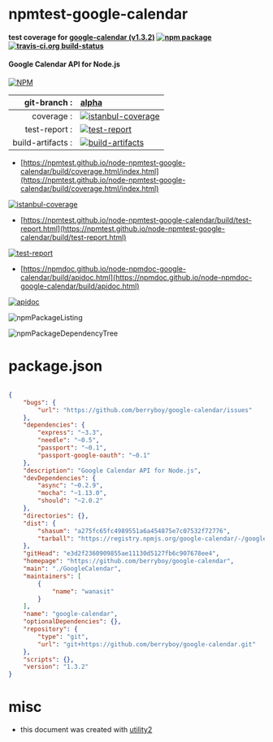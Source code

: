 # npmtest-google-calendar

#### test coverage for  [google-calendar (v1.3.2)](https://github.com/berryboy/google-calendar)  [![npm package](https://img.shields.io/npm/v/npmtest-google-calendar.svg?style=flat-square)](https://www.npmjs.org/package/npmtest-google-calendar) [![travis-ci.org build-status](https://api.travis-ci.org/npmtest/node-npmtest-google-calendar.svg)](https://travis-ci.org/npmtest/node-npmtest-google-calendar)

#### Google Calendar API for Node.js

[![NPM](https://nodei.co/npm/google-calendar.png?downloads=true&downloadRank=true&stars=true)](https://www.npmjs.com/package/google-calendar)

| git-branch : | [alpha](https://github.com/npmtest/node-npmtest-google-calendar/tree/alpha)|
|--:|:--|
| coverage : | [![istanbul-coverage](https://npmtest.github.io/node-npmtest-google-calendar/build/coverage.badge.svg)](https://npmtest.github.io/node-npmtest-google-calendar/build/coverage.html/index.html)|
| test-report : | [![test-report](https://npmtest.github.io/node-npmtest-google-calendar/build/test-report.badge.svg)](https://npmtest.github.io/node-npmtest-google-calendar/build/test-report.html)|
| build-artifacts : | [![build-artifacts](https://npmtest.github.io/node-npmtest-google-calendar/glyphicons_144_folder_open.png)](https://github.com/npmtest/node-npmtest-google-calendar/tree/gh-pages/build)|

- [https://npmtest.github.io/node-npmtest-google-calendar/build/coverage.html/index.html](https://npmtest.github.io/node-npmtest-google-calendar/build/coverage.html/index.html)

[![istanbul-coverage](https://npmtest.github.io/node-npmtest-google-calendar/build/screenCapture.buildCi.browser.%252Ftmp%252Fbuild%252Fcoverage.lib.html.png)](https://npmtest.github.io/node-npmtest-google-calendar/build/coverage.html/index.html)

- [https://npmtest.github.io/node-npmtest-google-calendar/build/test-report.html](https://npmtest.github.io/node-npmtest-google-calendar/build/test-report.html)

[![test-report](https://npmtest.github.io/node-npmtest-google-calendar/build/screenCapture.buildCi.browser.%252Ftmp%252Fbuild%252Ftest-report.html.png)](https://npmtest.github.io/node-npmtest-google-calendar/build/test-report.html)

- [https://npmdoc.github.io/node-npmdoc-google-calendar/build/apidoc.html](https://npmdoc.github.io/node-npmdoc-google-calendar/build/apidoc.html)

[![apidoc](https://npmdoc.github.io/node-npmdoc-google-calendar/build/screenCapture.buildCi.browser.%252Ftmp%252Fbuild%252Fapidoc.html.png)](https://npmdoc.github.io/node-npmdoc-google-calendar/build/apidoc.html)

![npmPackageListing](https://npmtest.github.io/node-npmtest-google-calendar/build/screenCapture.npmPackageListing.svg)

![npmPackageDependencyTree](https://npmtest.github.io/node-npmtest-google-calendar/build/screenCapture.npmPackageDependencyTree.svg)



# package.json

```json

{
    "bugs": {
        "url": "https://github.com/berryboy/google-calendar/issues"
    },
    "dependencies": {
        "express": "~3.3",
        "needle": "~0.5",
        "passport": "~0.1",
        "passport-google-oauth": "~0.1"
    },
    "description": "Google Calendar API for Node.js",
    "devDependencies": {
        "async": "~0.2.9",
        "mocha": "~1.13.0",
        "should": "~2.0.2"
    },
    "directories": {},
    "dist": {
        "shasum": "a275fc65fc4989551a6a454875e7c07532f72776",
        "tarball": "https://registry.npmjs.org/google-calendar/-/google-calendar-1.3.2.tgz"
    },
    "gitHead": "e3d2f2360909855ae11130d5127fb6c907678ee4",
    "homepage": "https://github.com/berryboy/google-calendar",
    "main": "./GoogleCalendar",
    "maintainers": [
        {
            "name": "wanasit"
        }
    ],
    "name": "google-calendar",
    "optionalDependencies": {},
    "repository": {
        "type": "git",
        "url": "git+https://github.com/berryboy/google-calendar.git"
    },
    "scripts": {},
    "version": "1.3.2"
}
```



# misc
- this document was created with [utility2](https://github.com/kaizhu256/node-utility2)
